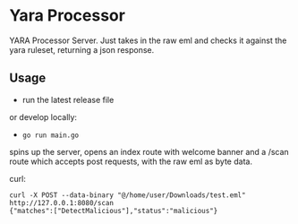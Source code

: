 # Yara Processor

YARA Processor Server. Just takes in the raw eml and checks it against the yara ruleset, returning a json response. 

## Usage

- run the latest release file

 or develop locally:

- `go run main.go`

spins up the server, opens an index route with welcome banner and a /scan route which accepts post requests, with the raw eml as byte data.

curl:

```
curl -X POST --data-binary "@/home/user/Downloads/test.eml"  http://127.0.0.1:8080/scan     
{"matches":["DetectMalicious"],"status":"malicious"}
```